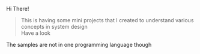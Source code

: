 Hi There!

> This is having some mini projects that I created to understand various concepts in system design <br>
> Have a look <br>

The samples are not in one programming language though